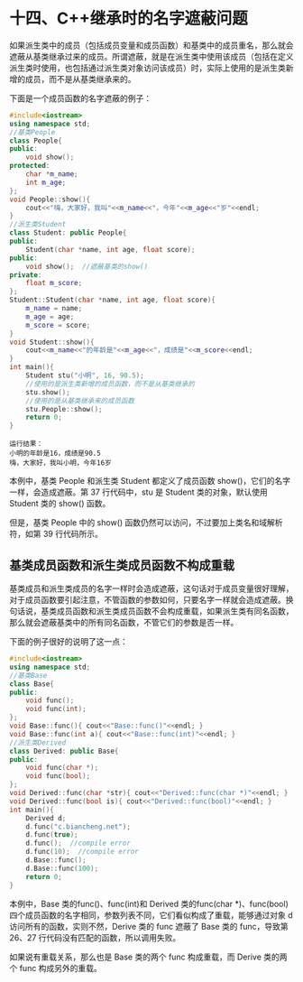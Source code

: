 # 十四、C++继承时的名字遮蔽问题
如果派生类中的成员（包括成员变量和成员函数）和基类中的成员重名，那么就会遮蔽从基类继承过来的成员。所谓遮蔽，就是在派生类中使用该成员（包括在定义派生类时使用，也包括通过派生类对象访问该成员）时，实际上使用的是派生类新增的成员，而不是从基类继承来的。

下面是一个成员函数的名字遮蔽的例子：

```c++
#include<iostream>
using namespace std;
//基类People
class People{
public:
    void show();
protected:
    char *m_name;
    int m_age;
};
void People::show(){
    cout<<"嗨，大家好，我叫"<<m_name<<"，今年"<<m_age<<"岁"<<endl;
}
//派生类Student
class Student: public People{
public:
    Student(char *name, int age, float score);
public:
    void show();  //遮蔽基类的show()
private:
    float m_score;
};
Student::Student(char *name, int age, float score){
    m_name = name;
    m_age = age;
    m_score = score;
}
void Student::show(){
    cout<<m_name<<"的年龄是"<<m_age<<"，成绩是"<<m_score<<endl;
}
int main(){
    Student stu("小明", 16, 90.5);
    //使用的是派生类新增的成员函数，而不是从基类继承的
    stu.show();
    //使用的是从基类继承来的成员函数
    stu.People::show();
    return 0;
}
```
    运行结果：
    小明的年龄是16，成绩是90.5
    嗨，大家好，我叫小明，今年16岁
本例中，基类 People 和派生类 Student 都定义了成员函数 show()，它们的名字一样，会造成遮蔽。第 37 行代码中，stu 是 Student 类的对象，默认使用 Student 类的 show() 函数。

但是，基类 People 中的 show() 函数仍然可以访问，不过要加上类名和域解析符，如第 39 行代码所示。
## 基类成员函数和派生类成员函数不构成重载

基类成员和派生类成员的名字一样时会造成遮蔽，这句话对于成员变量很好理解，对于成员函数要引起注意，不管函数的参数如何，只要名字一样就会造成遮蔽。换句话说，基类成员函数和派生类成员函数不会构成重载，如果派生类有同名函数，那么就会遮蔽基类中的所有同名函数，不管它们的参数是否一样。  

下面的例子很好的说明了这一点：
```c++
#include<iostream>
using namespace std;
//基类Base
class Base{
public:
    void func();
    void func(int);
};
void Base::func(){ cout<<"Base::func()"<<endl; }
void Base::func(int a){ cout<<"Base::func(int)"<<endl; }
//派生类Derived
class Derived: public Base{
public:
    void func(char *);
    void func(bool);
};
void Derived::func(char *str){ cout<<"Derived::func(char *)"<<endl; }
void Derived::func(bool is){ cout<<"Derived::func(bool)"<<endl; }
int main(){
    Derived d;
    d.func("c.biancheng.net");
    d.func(true);
    d.func();  //compile error
    d.func(10);  //compile error
    d.Base::func();
    d.Base::func(100);
    return 0;
}
```
本例中，Base 类的func()、func(int)和 Derived 类的func(char *)、func(bool)四个成员函数的名字相同，参数列表不同，它们看似构成了重载，能够通过对象 d 访问所有的函数，实则不然，Derive 类的 func 遮蔽了 Base 类的 func，导致第 26、27 行代码没有匹配的函数，所以调用失败。

如果说有重载关系，那么也是 Base 类的两个 func 构成重载，而 Derive 类的两个 func 构成另外的重载。